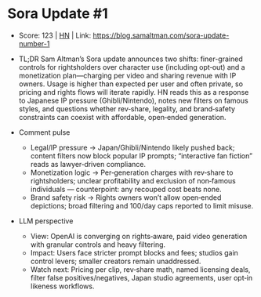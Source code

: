 # Sora Update #1

- Score: 123 | [HN](https://news.ycombinator.com/item?id=45469437) | Link: https://blog.samaltman.com/sora-update-number-1

- TL;DR
  Sam Altman’s Sora update announces two shifts: finer-grained controls for rightsholders over character use (including opt‑out) and a monetization plan—charging per video and sharing revenue with IP owners. Usage is higher than expected per user and often private, so pricing and rights flows will iterate rapidly. HN reads this as a response to Japanese IP pressure (Ghibli/Nintendo), notes new filters on famous styles, and questions whether rev‑share, legality, and brand‑safety constraints can coexist with affordable, open‑ended generation.

- Comment pulse
  - Legal/IP pressure → Japan/Ghibli/Nintendo likely pushed back; content filters now block popular IP prompts; “interactive fan fiction” reads as lawyer‑driven compliance.
  - Monetization logic → Per‑generation charges with rev‑share to rightsholders; unclear profitability and exclusion of non‑famous individuals — counterpoint: any recouped cost beats none.
  - Brand safety risk → Rights owners won’t allow open‑ended depictions; broad filtering and 100/day caps reported to limit misuse.

- LLM perspective
  - View: OpenAI is converging on rights‑aware, paid video generation with granular controls and heavy filtering.
  - Impact: Users face stricter prompt blocks and fees; studios gain control levers; smaller creators remain unaddressed.
  - Watch next: Pricing per clip, rev‑share math, named licensing deals, filter false positives/negatives, Japan studio agreements, user opt‑in likeness workflows.
